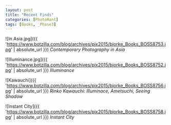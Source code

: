 ```yaml
---
layout: post
title: "Recent Finds"
categories: [PhotoRant]
tags: [Books, _Phase3]
---
```



![In Asia.jpg]({{ 'https://www.botzilla.com/blog/archives/pix2015/bjorke_Books_BOSS8753.jpg' | absolute_url }})
<i>Contemporary Photography in Asia</i>

<!--more-->



![Illuminance.jpg]({{ 'https://www.botzilla.com/blog/archives/pix2015/bjorke_Books_BOSS8752.jpg' | absolute_url }})
<i>Illuminance</i>



![Kawauchi]({{ 'https://www.botzilla.com/blog/archives/pix2015/bjorke_Books_BOSS8756.jpg' | absolute_url }})
<i>Rinko Kawauchi: Illuminace, Ametsuchi, Seeing Shadow</i>



![Instant City]({{ 'https://www.botzilla.com/blog/archives/pix2015/bjorke_Books_BOSS8758.jpg' | absolute_url }})
<i>Instant City</i>


